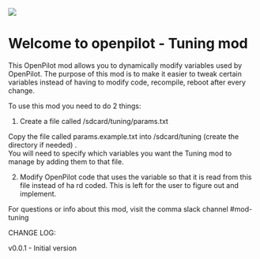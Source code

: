 [![](https://i.imgur.com/UetIFyH.jpg)](#)

Welcome to openpilot - Tuning mod
======

This OpenPilot mod allows you to dynamically modify variables used by OpenPilot.
The purpose of this mod is to make it easier to tweak certain variables instead of
having to modify code, recompile, reboot after every change.

To use this mod you need to do 2 things:

1. Create a file called /sdcard/tuning/params.txt

Copy the file called params.example.txt into /sdcard/tuning (create the directory if needed)    .  
You will need to specify which variables you want the Tuning mod to manage by adding them
to that file.

2. Modify OpenPilot code that uses the variable so that it is read from this file instead of ha    rd coded.  This is left for the user to figure out and implement.

For questions or info about this mod, visit the comma slack channel #mod-tuning

CHANGE LOG:

v0.0.1 - Initial version

